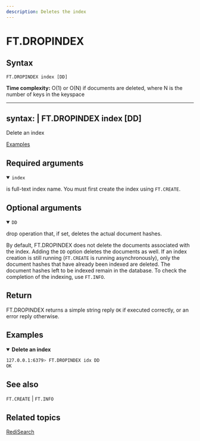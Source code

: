 ```yaml
---
description: Deletes the index
---
```


# FT.DROPINDEX

## Syntax

    FT.DROPINDEX index [DD]

**Time complexity:** O(1) or O(N) if documents are deleted, where N is the number of keys in the keyspace

---
syntax: |
  FT.DROPINDEX index 
    [DD]
---

Delete an index

[Examples](#examples)

## Required arguments

<details open>
<summary><code>index</code></summary>

is full-text index name. You must first create the index using `FT.CREATE`.
</details>

## Optional arguments

<details open>
<summary><code>DD</code></summary>

drop operation that, if set, deletes the actual document hashes.

By default, FT.DROPINDEX does not delete the documents associated with the index. Adding the `DD` option deletes the documents as well. 
If an index creation is still running (`FT.CREATE` is running asynchronously), only the document hashes that have already been indexed are deleted. 
The document hashes left to be indexed remain in the database.
To check the completion of the indexing, use `FT.INFO`.

</details>

## Return

FT.DROPINDEX returns a simple string reply `OK` if executed correctly, or an error reply otherwise.

## Examples

<details open>
<summary><b>Delete an index</b></summary>

``` bash
127.0.0.1:6379> FT.DROPINDEX idx DD
OK
```
</details>

## See also

`FT.CREATE` | `FT.INFO`

## Related topics

[RediSearch](https://redis.io/docs/stack/search)

